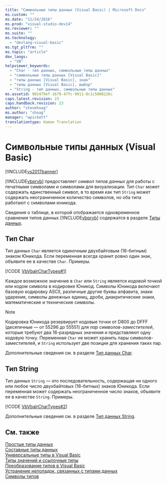 ```yaml
---
title: "Символьные типы данных (Visual Basic) | Microsoft Docs"
ms.custom: ""
ms.date: "11/24/2016"
ms.prod: "visual-studio-dev14"
ms.reviewer: ""
ms.suite: ""
ms.technology: 
  - "devlang-visual-basic"
ms.tgt_pltfrm: ""
ms.topic: "article"
dev_langs: 
  - "VB"
helpviewer_keywords: 
  - "Char - тип данных, символьные типы данных"
  - "символьные типы данных [Visual Basic]"
  - "типы данных [Visual Basic], знак"
  - "типы данных [Visual Basic], выбор"
  - "String - тип данных, символьные типы данных"
ms.assetid: 902479ef-1679-47fc-9911-0c1c5008226c
caps.latest.revision: 23
caps.handback.revision: 23
author: "stevehoag"
ms.author: "shoag"
manager: "wpickett"
translationtype: Human Translation
---
```

# Символьные типы данных (Visual Basic)
[!INCLUDE[vs2017banner](../../../../csharp/includes/vs2017banner.md)]

[!INCLUDE[vbprvb](../../../../csharp/programming-guide/concepts/linq/includes/vbprvb_md.md)] предоставляет *символ типов данных* для работы с печатными символами и символами для визуализации.  Тип `Char` может содержать единственный символ, в то время как тип `String` может содержать неограниченное количество символов, но оба типа работают с символами юникода.  
  
 Сведения о таблице, в которой отображается одновременное сравнения типов данных [!INCLUDE[vbprvb](../../../../csharp/programming-guide/concepts/linq/includes/vbprvb_md.md)] содержатся в разделе [Типы данных](../../../../visual-basic/language-reference/data-types/data-type-summary.md).  
  
## Тип Char  
 Тип данных `Char` является одиночным двухбайтовым \(16\-битным\) знаком Юникода.  Если переменная всегда хранит ровно один знак, объявите ее в качестве `Char`.  Примеры.  
  
 [!CODE [VbVbalrCharTypes#1](../CodeSnippet/VS_Snippets_VBCSharp/vbvbalrchartypes#1)]  
  
 Каждое возможное значение в `Char` или `String` является *кодовой точкой* или кодом символа в кодировке Юникод.  Символы Юникода включают базовую кодировку ASCII, различные другие буквы алфавита, знаки ударения, символы денежных единиц, дроби, диакритические знаки, математические и технические символы.  
  
> [!NOTE]
>  Кодировка Юникода резервирует кодовые точки от D800 до DFFF \(десятичные — от 55296 до 55551\) для *пар символов\-заместителей*, которые требуют два 16\-разрядных значения и представляют одну кодовую точку.  Переменная `Char` не может хранить пары символов\-заместителей, и `String` использует две позиции для хранения таких пар.  
  
 Дополнительные сведения см. в разделе [Тип данных Char](../../../../visual-basic/language-reference/data-types/char-data-type.md).  
  
## Тип String  
 Тип данных `String` — это последовательность, содержащая ни одного или любое число двухбайтовых \(16\-битных\) знаков Юникода.  Если переменная может содержать неограниченное число знаков, объявите ее в качестве `String`.  Примеры.  
  
 [!CODE [VbVbalrCharTypes#2](../CodeSnippet/VS_Snippets_VBCSharp/vbvbalrchartypes#2)]  
  
 Дополнительные сведения см. в разделе [Тип данных String](../../../../visual-basic/language-reference/data-types/string-data-type.md).  
  
## См. также  
 [Простые типы данных](../../../../visual-basic/programming-guide/language-features/data-types/elementary-data-types.md)   
 [Составные типы данных](../../../../visual-basic/programming-guide/language-features/data-types/composite-data-types.md)   
 [Универсальные типы в Visual Basic](../../../../visual-basic/programming-guide/language-features/data-types/generic-types.md)   
 [Типы значений и ссылочные типы](../../../../visual-basic/programming-guide/language-features/data-types/value-types-and-reference-types.md)   
 [Преобразование типов в Visual Basic](../../../../visual-basic/programming-guide/language-features/data-types/type-conversions.md)   
 [Устранение неполадок, связанных с типами данных](../../../../visual-basic/programming-guide/language-features/data-types/troubleshooting-data-types.md)   
 [Символы типов](../../../../visual-basic/programming-guide/language-features/data-types/type-characters.md)